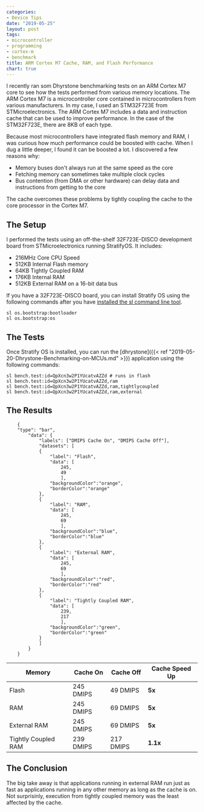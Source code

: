 ```yaml
---
categories:
- Device Tips
date: "2019-05-25"
layout: post
tags:
- microcontroller
- programming
- cortex-m
- benchmark
title: ARM Cortex M7 Cache, RAM, and Flash Performance
chart: true
---
```


I recently ran som Dhyrstone benchmarking tests on an ARM Cortex M7 core to see how the tests performed from various memory locations. The ARM Cortex M7 is a microcontroller core contained in microcontrollers from various manufacturers. In my case, I used an STM32F723E from STMicroelectronics. The ARM Cortex M7 includes a data and instruction cache that can be used to improve performance. In the case of the STM32F723E, there are 8KB of each type.

Because most microcontrollers have integrated flash memory and RAM, I was curious how much performance could be boosted with cache. When I dug a little deeper, I found it can be boosted a lot. I discovered a few reasons why:

- Memory buses don't always run at the same speed as the core
- Fetching memory can sometimes take multiple clock cycles
- Bus contention (from DMA or other hardware) can delay data and instructions from getting to the core

The cache overcomes these problems by tightly coupling the cache to the core processor in the Cortex M7.

## The Setup

I performed the tests using an off-the-shelf 32F723E-DISCO development board from STMicroelectronics running StratifyOS. It includes:

- 216MHz Core CPU Speed
- 512KB Internal Flash memory
- 64KB Tightly Coupled RAM
- 176KB Internal RAM
- 512KB External RAM on a 16-bit data bus

If you have a 32F723E-DISCO board, you can install Stratify OS using the following commands after you have [installed the sl command line tool]().

```
sl os.bootstrap:bootloader
sl os.bootstrap:os
```

## The Tests

Once Stratify OS is installed, you can run the [dhrystone]({{< ref "2019-05-20-Dhrystone-Benchmarking-on-MCUs.md" >}}) application using the following commands:

```
sl bench.test:id=QpXcn3w2P1YUcatvAZZd # runs in flash
sl bench.test:id=QpXcn3w2P1YUcatvAZZd,ram
sl bench.test:id=QpXcn3w2P1YUcatvAZZd,ram,tightlycoupled
sl bench.test:id=QpXcn3w2P1YUcatvAZZd,ram,external
```

## The Results

```chart
    {
    "type": "bar",
        "data": {
            "labels": ["DMIPS Cache On", "DMIPS Cache Off"],
            "datasets": [
            {
                "label": "Flash",
                "data": [
                    245,
                    49
                    ],
                "backgroundColor":"orange",
                "borderColor":"orange"
            },
            {
                "label": "RAM",
                "data": [
                    245,
                    69
                    ],
                "backgroundColor":"blue",
                "borderColor":"blue"
            },
            {
                "label": "External RAM",
                "data": [
                    245,
                    69
                    ],
                "backgroundColor":"red",
                "borderColor":"red"
            },
            {
                "label": "Tightly Coupled RAM",
                "data": [
                    239,
                    217
                    ],
                "backgroundColor":"green",
                "borderColor":"green"
            }
            ]
        }
    }
```

Memory | Cache On | Cache Off | Cache Speed Up
-------|----------------|-----------------|---------------
Flash | 245 DMIPS | 49 DMIPS | **5x**
RAM | 245 DMIPS | 69 DMIPS | **5x**
External RAM | 245 DMIPS | 69 DMIPS | **5x**
Tightly Coupled RAM | 239 DMIPS | 217 DMIPS | **1.1x**

## The Conclusion

The big take away is that applications running in external RAM run just as fast as applications running in any other memory as long as the cache is on. Not surprisinly, execution from tightly coupled memory was the least affected by the cache.

